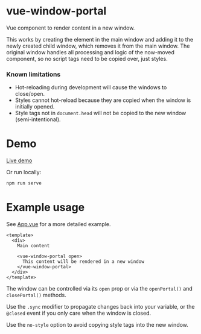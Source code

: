 # vue-window-portal
Vue component to render content in a new window.

This works by creating the element in the main window and adding it to the newly created child window, which removes it from the main window. The original window handles all processing and logic of the now-moved component, so no script tags need to be copied over, just styles.

### Known limitations

- Hot-reloading during development will cause the windows to close/open.
- Styles cannot hot-reload because they are copied when the window is initially opened.
- Style tags not in `document.head` will not be copied to the new window (semi-intentional).

# Demo

[Live demo](https://shamus03.github.io/vue-window-portal/)

Or run locally:
```bash
npm run serve
```

# Example usage
See [App.vue](./src/App.vue) for a more detailed example.

```vue
<template>
  <div>
    Main content

    <vue-window-portal open>
      This content will be rendered in a new window
    </vue-window-portal>
  </div>
</template>
```

The window can be controlled via its `open` prop or via the `openPortal()` and `closePortal()` methods.

Use the `.sync` modifier to propagate changes back into your variable, or the `@closed` event if you only care when the window is closed.

Use the `no-style` option to avoid copying style tags into the new window.